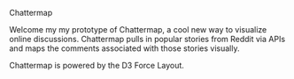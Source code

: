 Chattermap

Welcome my my prototype of Chattermap, a cool new way to visualize online discussions. Chattermap pulls in popular stories from Reddit via APIs and maps the comments associated with those stories visually.

Chattermap is powered by the D3 Force Layout.
